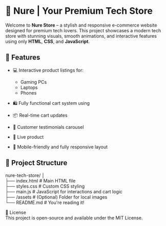 # 🛒 Nure | Your Premium Tech Store

Welcome to **Nure Store** – a stylish and responsive e-commerce website designed for premium tech lovers. This project showcases a modern tech store with stunning visuals, smooth animations, and interactive features using only **HTML**, **CSS**, and **JavaScript**.<div> 

 <!-- Replace with your actual screenshot path -->
## 🌟 Features
- 💻 Interactive product listings for:
  - Gaming PCs
  - Laptops
  - Phones
  
- 🛍️ Fully functional cart system using 
- 📦 Real-time cart updates 
- 💬 Customer testimonials carousel
- 🔎 Live product 
- 📱 Mobile-friendly and fully responsive layout

## 📂 Project Structure<br>
nure-tech-store/
│<br>
├── index.html # Main HTML file<br>
├── styles.css # Custom CSS styling<br>
├── main.js # JavaScript for interactions and cart logic<br>
├── /assets # (Optional) Folder for local images<br>
└── README.md # You're reading it! <br>



📃 License<br>
This project is open-source and available under the MIT License.
